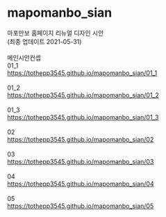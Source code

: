 # mapomanbo_sian

마포만보 홈페이지 리뉴얼 디자인 시안
<br>(최종 업데이트 2021-05-31)
<br><br>
메인시안컨셉
<br>
01_1
<br>
<a href="https://tothepp3545.github.io/mapomanbo_sian/01_1" target="_blank">https://tothepp3545.github.io/mapomanbo_sian/01_1</a>
<br><br>
01_2
<br>
https://tothepp3545.github.io/mapomanbo_sian/01_2
<br><br>
01_3
<br>
https://tothepp3545.github.io/mapomanbo_sian/01_3
<br><br>
02
<br>
https://tothepp3545.github.io/mapomanbo_sian/02
<br><br>
03
<br>
https://tothepp3545.github.io/mapomanbo_sian/03
<br><br>
04
<br>
https://tothepp3545.github.io/mapomanbo_sian/04
<br><br>
05
<br>
https://tothepp3545.github.io/mapomanbo_sian/05
